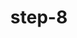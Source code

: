 ---
layout: post
title:  "step-8"
title_ch:  "步骤-8"
contentType: "technical"
video: assets/images/Plant-Video-8-1.m4v
---